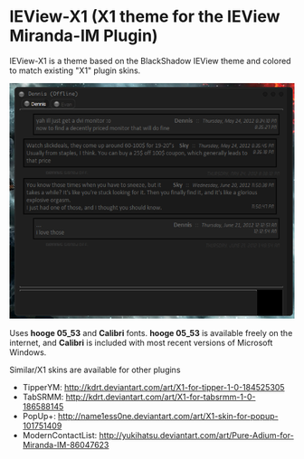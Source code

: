 # IEView-X1 (X1 theme for the IEView Miranda-IM Plugin)

IEView-X1 is a theme based on the BlackShadow IEView theme and colored to match existing "X1" plugin skins.

![Theme preview with X1 for TabSRMM](https://github.com/Xuerian/IEView-x1/raw/master/theme_preview.png)

Uses **hooge 05_53** and **Calibri** fonts. **hooge 05_53** is available freely on the internet, and **Calibri** is included with most recent versions of Microsoft Windows.

Similar/X1 skins are available for other plugins

* TipperYM: http://kdrt.deviantart.com/art/X1-for-tipper-1-0-184525305
* TabSRMM: http://kdrt.deviantart.com/art/X1-for-tabsrmm-1-0-186588145
* PopUp+: http://name1ess0ne.deviantart.com/art/X1-skin-for-popup-101751409
* ModernContactList: http://yukihatsu.deviantart.com/art/Pure-Adium-for-Miranda-IM-86047623